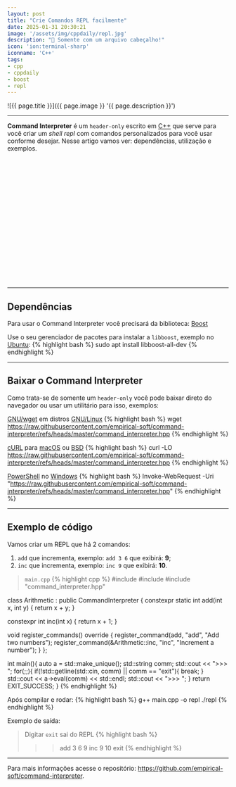 ```yaml
---
layout: post
title: "Crie Comandos REPL facilmente"
date: 2025-01-31 20:30:21
image: '/assets/img/cppdaily/repl.jpg'
description: "🚀 Somente com um arquivo cabeçalho!"
icon: 'ion:terminal-sharp'
iconname: 'C++'
tags:
- cpp
- cppdaily
- boost
- repl
---
```


![{{ page.title }}]({{ page.image }} '{{ page.description }}')

---

**Command Interpreter** é um `header-only` escrito em [C++](https://terminalroot.com.br/tags#cpp) que serve para você criar um *shell repl* com comandos personalizados para você usar conforme desejar. Nesse artigo vamos ver: dependências, utilização e exemplos.


<!-- SQUARE - GAMES ROOT -->
<script async src="//pagead2.googlesyndication.com/pagead/js/adsbygoogle.js"></script>
<ins class="adsbygoogle"
style="display:inline-block;width:336px;height:280px"
data-ad-client="ca-pub-2838251107855362"
data-ad-slot="5351066970"></ins>
<script>
(adsbygoogle = window.adsbygoogle || []).push({});
</script>

---

## Dependências
Para usar o Command Interpreter você precisará da biblioteca: [Boost](https://terminalroot.com.br/2024/07/conceito-instalacao-e-exemplos-de-uso-da-biblioteca-boost.html)

Use o seu gerenciador de pacotes para instalar a `libboost`, exemplo no [Ubuntu](https://terminalroot.com.br/tags#ubuntu):
{% highlight bash %}
sudo apt install libboost-all-dev
{% endhighlight %}

---

## Baixar o Command Interpreter
Como trata-se de somente um `header-only` você pode baixar direto do navegador ou usar um utilitário para isso, exemplos:

[GNU/wget](https://terminalroot.com.br/2019/05/aprenda-a-explorar-o-comando-wget.html) em distros [GNU/Linux](https://terminalroot.com.br/tags#gnulinux)
{% highlight bash %}
wget https://raw.githubusercontent.com/empirical-soft/command-interpreter/refs/heads/master/command_interpreter.hpp
{% endhighlight %}

[cURL](https://terminalroot.com.br/tags#curl) para [macOS](https://terminalroot.com.br/tags#macos) ou [BSD](https://terminalroot.com.br/tags#bsd)
{% highlight bash %}
curl -LO https://raw.githubusercontent.com/empirical-soft/command-interpreter/refs/heads/master/command_interpreter.hpp
{% endhighlight %}

[PowerShell](https://terminalroot.com.br/tags#powershell) no [Windows](https://terminalroot.com.br/tags#windows)
{% highlight bash %}
Invoke-WebRequest -Uri "https://raw.githubusercontent.com/empirical-soft/command-interpreter/refs/heads/master/command_interpreter.hpp"
{% endhighlight %}

---

## Exemplo de código
Vamos criar um REPL que há 2 comandos:
1. `add` que incrementa, exemplo: `add 3 6` que exibirá: **9**;
2. `inc` que incrementa, exemplo: `inc 9` que exibirá: **10**.

> `main.cpp`
{% highlight cpp %}
#include <iostream>
#include <memory>
#include "command_interpreter.hpp"

class Arithmetic : public CommandInterpreter {
  constexpr static int add(int x, int y) {
    return x + y;
  }

  constexpr int inc(int x) {
    return x + 1;
  }

  void register_commands() override {
    register_command(add, "add", "Add two numbers");
    register_command(&Arithmetic::inc, "inc", "Increment a number");
  }
};

int main(){
  auto a = std::make_unique<Arithmetic>();
  std::string comm;
  std::cout << ">>> ";
  for(;;){
    if(!std::getline(std::cin, comm) || comm == "exit"){
      break;
    }
    std::cout << a->eval(comm) << std::endl;
    std::cout << ">>> ";
  }
  return EXIT_SUCCESS;
}
{% endhighlight %}

Após compilar e rodar:
{% highlight bash %}
g++ main.cpp -o repl
./repl
{% endhighlight %}

Exemplo de saída:
> Digitar `exit` sai do REPL
{% highlight bash %}
>>> add 3 6
9
>>> inc 9
10
>>> exit
{% endhighlight %}

---

Para mais informações acesse o repositório: <https://github.com/empirical-soft/command-interpreter>.


